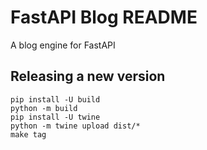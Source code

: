# FastAPI Blog README

A blog engine for FastAPI

## Releasing a new version

```
pip install -U build
python -m build
pip install -U twine
python -m twine upload dist/*
make tag
```